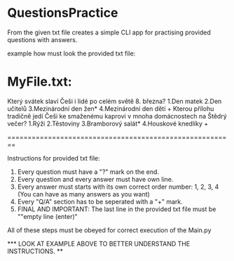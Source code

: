 # QuestionsPractice
From the given txt file creates a simple CLI app for practising provided questions with answers.

example how must look the provided txt file:

MyFile.txt:
========================================================
Který svátek slaví Češi i lidé po celém světě 8. března?
1.Den matek
2.Den učitelů
3.Mezinárodní den žen*
4.Mezinárodní den dětí
+
Kterou přílohu tradičně jedí Češi ke smaženému kaprovi v mnoha domácnostech na Štědrý večer?
1.Rýži
2.Těstoviny
3.Bramborový salát*
4.Houskové knedlíky
+

========================================================

Instructions for provided txt file:
1) Every question must have a "?" mark on the end.
2) Every question and every answer must have own line.
3) Every answer must starts with its own correct order number: 1, 2, 3, 4 (You can have as many answers as you want)
4) Every "Q/A" section has to be seperated with a "+" mark.
5) FINAL AND IMPORTANT: The last line in the provided txt file must be ""empty line (enter)"

All of these steps must be obeyed for correct execution of the Main.py

*** LOOK AT EXAMPLE ABOVE TO BETTER UNDERSTAND THE INSTRUCTIONS. **


